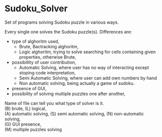 # Sudoku_Solver
Set of programs solving Sudoku puzzle in various ways.

Every single one solves the Sudoku puzzle(s). 
Differences are:
 - type of alghoritm used, 
   - Brute, Bactracking alghoritm,
   - Logic alghoritm, trying to solve searching for cells containing given properties, otherwise Brute,
 - possibillity of user contribution,
   - Automatic Solving, where user has no way of interacting except stoping code interpretation,
   - Semi Automatic Solving, where user can add own numbers by hand
   - Non automatic solving, being actually a game of sudoku.
 - presence of GUI,
 - possibility of solving multiple puzzles one after another,

Name of file can tell you what type of solver is it.  
(B) brute, (L) logical,  
(A) automatic solving, (S) semi automatic solving, (N) non-automatic solving,  
(G) GUI presence,  
(M) multiple puzzles solving
